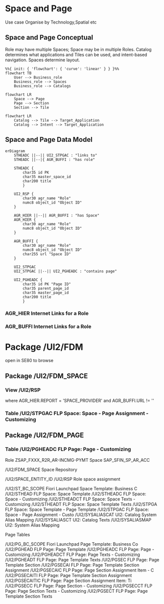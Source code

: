 # Space and Page

Use case
Organise by Technology,Spatial etc
<!--Simplified conceptual Model -->
## Space and Page Conceptual
Role may have multiple Spaces; Space may be in multiple Roles.
Catalog determines what applications and Tiles can be used, and intent-based navigation.
Spaces determine layout.
```mermaid
%%{ init: { 'flowchart': { 'curve': 'linear' } } }%%
flowchart TB
    User --> Business_role     
    Business_role --> Spaces
    Business_role --> Catalogs 
```
```mermaid
flowchart LR
    Space --> Page
    Page --> Section
    Section --> Tile
```
```mermaid
flowchart LR
    Catalog --> Tile --> Target_Application
    Catalog --> Intent --> Target_Application
```

## Space and Page Data Model
```mermaid
erDiagram
    STHEADC ||--|| UI2_STPGAC : "links to"
    STHEADC ||--|{ AGR_BUFFI : "has role"
    
    STHEADC {
        char35 id PK
        char35 master_space_id
        char200 title
        }
 
    UI2_RSP {
        char30 agr_name "Role"
        numc8 object_id "Object ID"
    }

    AGR_HIER ||--|| AGR_BUFFI : "has Space"
    AGR_HIER {
        char30 agr_name "Role"
        numc8 object_id "Object ID"
    }
    
    AGR_BUFFI {
        char30 agr_name "Role"
        numc8 object_id "Object ID"
        char255 url "Space ID"
    }

    UI2_STPGAC
    UI2_STPGAC ||--|| UI2_PGHEADC : "contains page"

    UI2_PGHEADC {
        char35 id PK "Page ID"
        char35 parent_page_id
        char35 master_page_id
        char200 title
        }

```  
### AGR_HIER Internet Links for a Role

### AGR_BUFFI Internet Links for a Role

# Package /UI2/FDM
open in SE80 to browse
## Package /UI2/FDM_SPACE
### View /UI2/RSP
where AGR_HIER.REPORT = 'SPACE_PROVIDER'
and AGR_BUFFI.URL != ''

### Table /UI2/STPGAC FLP Space: Space - Page Assignment - Customizing 

## Package /UI2/FDM_PAGE
### Table /UI2/PGHEADC FLP Page: Page - Customizing 

Role ZSAP_FXXX_R2R_AR-INCMG-PYMT
Space SAP_SFIN_SP_AR_ACC

/UI2/FDM_SPACE  Space Repository

/UI2/SPACE_ENTITY_ID
/UI2/RSP       Role space assignment


/UI2/ST_BC_SCOPE               Fiori Launchpad Space Template: Business C
/UI2/STHEAD                    FLP Space: Space Template
/UI2/STHEADC                   FLP Space: Space - Customizing
/UI2/STHEADCT                  FLP Space: Space Texts - Customizing
/UI2/STHEADT                   FLP Space: Space Template Texts
/UI2/STPGA                     FLP Space: Space Template - Page Template
/UI2/STPGAC                    FLP Space: Space - Page Assignment - Custo
/UI2/SYSALIASCAT               UI2: Catalog System Alias Mapping
/UI2/SYSALIASCT                UI2: Catalog Texts
/UI2/SYSALIASMAP               UI2: System Alias Mapping


Page Tables

/UI2/PG_BC_SCOPE               Fiori Launchpad Page Template: Business Co
/UI2/PGHEAD                    FLP Page: Page Template
/UI2/PGHEADC                   FLP Page: Page - Customizing
/UI2/PGHEADCT                  FLP Page: Page Texts - Customizing
/UI2/PGHEADT                   FLP Page: Page Template Texts
/UI2/PGSEC                     FLP Page: Page Template Section
/UI2/PGSECAI                   FLP Page: Page Template Section Assignment
/UI2/PGSECAIC                  FLP Page: Page Section Assignment Item - C
/UI2/PGSECAITI                 FLP Page: Page Template Section Assignment
/UI2/PGSECAITIC                FLP Page: Page Section Assignment Item: Ti
/UI2/PGSECC                    FLP Page: Page Section - Customizing
/UI2/PGSECCT                   FLP Page: Page Section Texts - Customizing
/UI2/PGSECT                    FLP Page: Page Template Section Texts